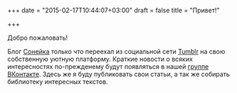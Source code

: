 +++
date = "2015-02-17T10:44:07+03:00"
draft = false
title = "Привет!"

+++

Добро пожаловать!  

Блог [Сонейка](http://soniejka.com) только что переехал из социальной сети [Tumblr](https://tumblr.com) на свою собственную уютную
платформу. Краткие новости о всяких интересностях по-прежденему будут появляться в нашей [группе ВКонтакте](https://vk.com/soniejka). Здесь же я буду публиковать свои статьи, а так же собирать библиотеку интересных текстов.
